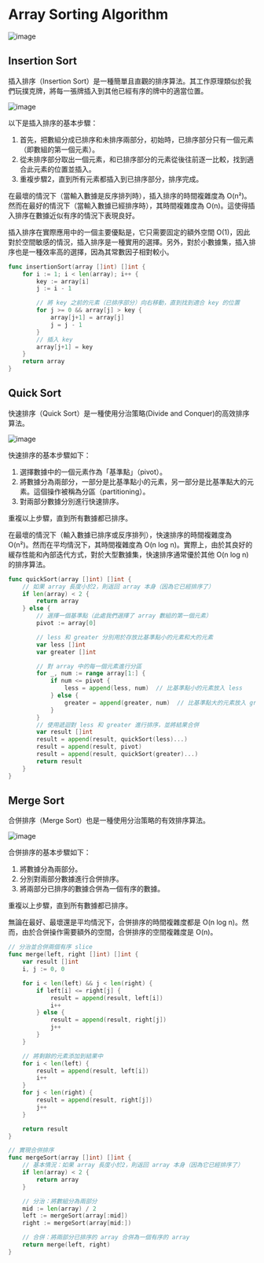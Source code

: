 # Array Sorting Algorithm

![image](https://i0.wp.com/miro.medium.com/max/596/1*ipkeWQ_Lb0lbkhB8rigxTA.png?w=1170&ssl=1)

## Insertion Sort


插入排序（Insertion Sort）是一種簡單且直觀的排序算法。其工作原理類似於我們玩撲克牌，將每一張牌插入到其他已經有序的牌中的適當位置。

![image](https://i0.wp.com/turingplanet.org/wp-content/uploads/2020/02/InsertionSortGIF.gif?resize=523%2C325&ssl=1)

以下是插入排序的基本步驟：


1. 首先，把數組分成已排序和未排序兩部分，初始時，已排序部分只有一個元素（即數組的第一個元素）。
2. 從未排序部分取出一個元素，和已排序部分的元素從後往前逐一比較，找到適合此元素的位置並插入。
3. 重複步驟2，直到所有元素都插入到已排序部分，排序完成。

在最壞的情況下（當輸入數據是反序排列時），插入排序的時間複雜度為 O(n²)。然而在最好的情況下（當輸入數據已經排序時），其時間複雜度為 O(n)。這使得插入排序在數據近似有序的情況下表現良好。

插入排序在實際應用中的一個主要優點是，它只需要固定的額外空間 O(1)，因此對於空間敏感的情況，插入排序是一種實用的選擇。另外，對於小數據集，插入排序也是一種效率高的選擇，因為其常數因子相對較小。

```go
func insertionSort(array []int) []int {
	for i := 1; i < len(array); i++ {
		key := array[i]
		j := i - 1

		// 將 key 之前的元素（已排序部分）向右移動，直到找到適合 key 的位置
		for j >= 0 && array[j] > key {
			array[j+1] = array[j]
			j = j - 1
		}
		// 插入 key
		array[j+1] = key
	}
	return array
}
```


## Quick Sort


快速排序（Quick Sort）是一種使用分治策略(Divide and Conquer)的高效排序算法。

![image](https://i0.wp.com/images.deepai.org/glossary-terms/a5228ea07c794b468efd1b7f758b9ead/Quicksort.png?resize=577%2C410&ssl=1)

快速排序的基本步驟如下：


1. 選擇數據中的一個元素作為「基準點」（pivot）。
2. 將數據分為兩部分，一部分是比基準點小的元素，另一部分是比基準點大的元素。這個操作被稱為分區（partitioning）。
3. 對兩部分數據分別進行快速排序。

重複以上步驟，直到所有數據都已排序。

在最壞的情況下（輸入數據已排序或反序排列），快速排序的時間複雜度為 O(n²)。然而在平均情況下，其時間複雜度為 O(n log n)。實際上，由於其良好的緩存性能和內部迭代方式，對於大型數據集，快速排序通常優於其他 O(n log n) 的排序算法。

```go
func quickSort(array []int) []int {
	// 如果 array 長度小於2，則返回 array 本身（因為它已經排序了）
	if len(array) < 2 {
		return array
	} else {
		// 選擇一個基準點（此處我們選擇了 array 數組的第一個元素）
		pivot := array[0]

		// less 和 greater 分別用於存放比基準點小的元素和大的元素
		var less []int
		var greater []int

		// 對 array 中的每一個元素進行分區
		for _, num := range array[1:] {
			if num <= pivot {
				less = append(less, num)  // 比基準點小的元素放入 less
			} else {
				greater = append(greater, num)  // 比基準點大的元素放入 greater
			}
		}
		// 使用遞迴對 less 和 greater 進行排序，並將結果合併
		var result []int
		result = append(result, quickSort(less)...)
		result = append(result, pivot)
		result = append(result, quickSort(greater)...)
		return result
	}
}
```


## Merge Sort


合併排序（Merge Sort）也是一種使用分治策略的有效排序算法。

![image](https://upload.wikimedia.org/wikipedia/commons/thumb/e/e6/Merge_sort_algorithm_diagram.svg/618px-Merge_sort_algorithm_diagram.svg.png)

合併排序的基本步驟如下：


1. 將數據分為兩部分。
2. 分別對兩部分數據進行合併排序。
3. 將兩部分已排序的數據合併為一個有序的數據。

重複以上步驟，直到所有數據都已排序。

無論在最好、最壞還是平均情況下，合併排序的時間複雜度都是 O(n log n)。然而，由於合併操作需要額外的空間，合併排序的空間複雜度是 O(n)。

```go
// 分治並合併兩個有序 slice
func merge(left, right []int) []int {
	var result []int
	i, j := 0, 0

	for i < len(left) && j < len(right) {
		if left[i] <= right[j] {
			result = append(result, left[i])
			i++
		} else {
			result = append(result, right[j])
			j++
		}
	}

	// 將剩餘的元素添加到結果中
	for i < len(left) {
		result = append(result, left[i])
		i++
	}
	for j < len(right) {
		result = append(result, right[j])
		j++
	}

	return result
}

// 實現合併排序
func mergeSort(array []int) []int {
	// 基本情況：如果 array 長度小於2，則返回 array 本身（因為它已經排序了）
	if len(array) < 2 {
		return array
	}

	// 分治：將數組分為兩部分
	mid := len(array) / 2
	left := mergeSort(array[:mid])
	right := mergeSort(array[mid:])

	// 合併：將兩部分已排序的 array 合併為一個有序的 array 
	return merge(left, right)
}
```